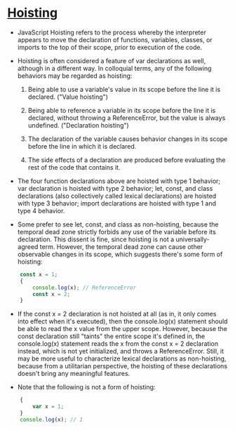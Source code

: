 # [Hoisting](https://developer.mozilla.org/en-US/docs/Glossary/Hoisting)

- JavaScript Hoisting refers to the process whereby the interpreter appears to move the declaration of functions, variables, classes, or imports to the top of their scope, prior to execution of the code.

- Hoisting is often considered a feature of var declarations as well, although in a different way. In colloquial terms, any of the following behaviors may be regarded as hoisting:

    1. Being able to use a variable's value in its scope before the line it is declared. ("Value hoisting")

    1. Being able to reference a variable in its scope before the line it is declared, without throwing a ReferenceError, but the value is always undefined. ("Declaration hoisting")

    1. The declaration of the variable causes behavior changes in its scope before the line in which it is declared.

    1. The side effects of a declaration are produced before evaluating the rest of the code that contains it.

- The four function declarations above are hoisted with type 1 behavior; var declaration is hoisted with type 2 behavior; let, const, and class declarations (also collectively called lexical declarations) are hoisted with type 3 behavior; import declarations are hoisted with type 1 and type 4 behavior.

- Some prefer to see let, const, and class as non-hoisting, because the temporal dead zone strictly forbids any use of the variable before its declaration. This dissent is fine, since hoisting is not a universally-agreed term. However, the temporal dead zone can cause other observable changes in its scope, which suggests there's some form of hoisting:

```js
    const x = 1;
    {
        console.log(x); // ReferenceError
        const x = 2;
    }
```

- If the const x = 2 declaration is not hoisted at all (as in, it only comes into effect when it's executed), then the console.log(x) statement should be able to read the x value from the upper scope. However, because the const declaration still "taints" the entire scope it's defined in, the console.log(x) statement reads the x from the const x = 2 declaration instead, which is not yet initialized, and throws a ReferenceError. Still, it may be more useful to characterize lexical declarations as non-hoisting, because from a utilitarian perspective, the hoisting of these declarations doesn't bring any meaningful features.

- Note that the following is not a form of hoisting:

```js
    {
        var x = 1;
    }
    console.log(x); // 1
```

